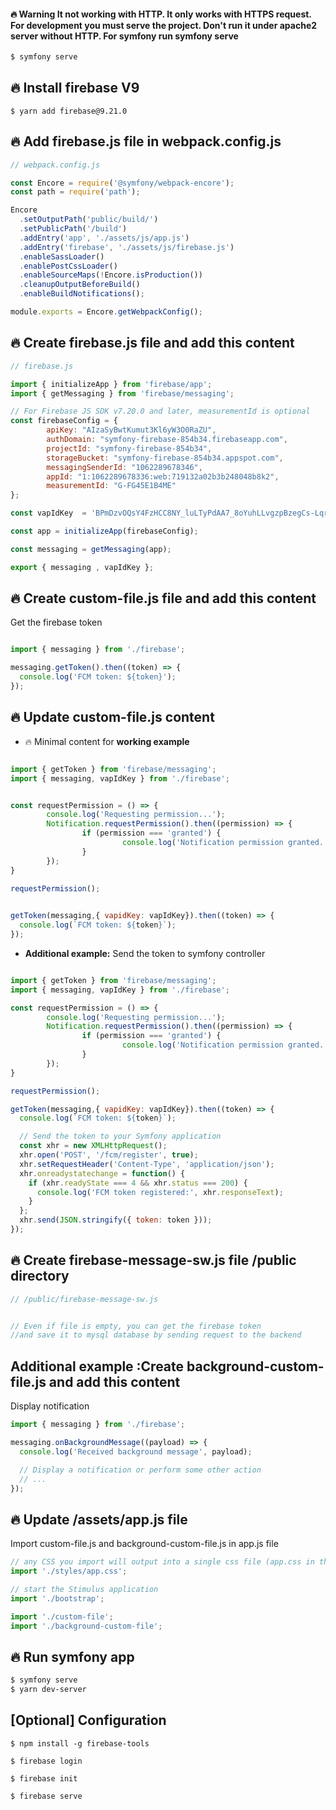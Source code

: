 #### 🔥 Warning It not working with HTTP. It only works with HTTPS request. For development you must serve the project. Don't run it under apache2 server without HTTP. For symfony run symfony serve 

```bash
$ symfony serve
```

## 🔥 Install firebase V9
```
$ yarn add firebase@9.21.0
```
## 🔥 Add firebase.js file in webpack.config.js

```js
// webpack.config.js

const Encore = require('@symfony/webpack-encore');
const path = require('path');

Encore
  .setOutputPath('public/build/')
  .setPublicPath('/build')
  .addEntry('app', './assets/js/app.js')
  .addEntry('firebase', './assets/js/firebase.js')
  .enableSassLoader()
  .enablePostCssLoader()
  .enableSourceMaps(!Encore.isProduction())
  .cleanupOutputBeforeBuild()
  .enableBuildNotifications();

module.exports = Encore.getWebpackConfig();
```

## 🔥 Create firebase.js file and add this content
```js
// firebase.js

import { initializeApp } from 'firebase/app';
import { getMessaging } from 'firebase/messaging';

// For Firebase JS SDK v7.20.0 and later, measurementId is optional
const firebaseConfig = {
        apiKey: "AIzaSyBwtKumut3Kl6yW3O0RaZU",
        authDomain: "symfony-firebase-854b34.firebaseapp.com",
        projectId: "symfony-firebase-854b34",
        storageBucket: "symfony-firebase-854b34.appspot.com",
        messagingSenderId: "1062289678346",
        appId: "1:1062289678336:web:719132a02b3b248048b8k2",
        measurementId: "G-FG45E1B4ME"
};

const vapIdKey  = 'BPmDzvOQsY4FzHCC8NY_luLTyPdAA7_8oYuhLLvgzpBzegCs-Lqr9VtXgUALgb_aM';

const app = initializeApp(firebaseConfig);

const messaging = getMessaging(app);

export { messaging , vapIdKey };
```

## 🔥 Create custom-file.js file and add this content
Get the firebase token
```js

import { messaging } from './firebase';

messaging.getToken().then((token) => {
  console.log('FCM token: ${token}');
});

```

## 🔥 Update custom-file.js content 
- 🔥 Minimal content for **working example** 
```js

import { getToken } from 'firebase/messaging';
import { messaging, vapIdKey } from './firebase';


const requestPermission = () => {
        console.log('Requesting permission...');
        Notification.requestPermission().then((permission) => {
                if (permission === 'granted') {
                         console.log('Notification permission granted.');
                }
        }); 
}

requestPermission();
      

getToken(messaging,{ vapidKey: vapIdKey}).then((token) => {
  console.log(`FCM token: ${token}`);
});

```

- **Additional example:** Send the token to symfony controller
```js

import { getToken } from 'firebase/messaging';
import { messaging, vapIdKey } from './firebase';

const requestPermission = () => {
        console.log('Requesting permission...');
        Notification.requestPermission().then((permission) => {
                if (permission === 'granted') {
                         console.log('Notification permission granted.');
                }
        }); 
}

requestPermission();

getToken(messaging,{ vapidKey: vapIdKey}).then((token) => {
  console.log(`FCM token: ${token}`);

  // Send the token to your Symfony application
  const xhr = new XMLHttpRequest();
  xhr.open('POST', '/fcm/register', true);
  xhr.setRequestHeader('Content-Type', 'application/json');
  xhr.onreadystatechange = function() {
    if (xhr.readyState === 4 && xhr.status === 200) {
      console.log('FCM token registered:', xhr.responseText);
    }
  };
  xhr.send(JSON.stringify({ token: token }));
});

```
## 🔥 Create firebase-message-sw.js file /public directory

```js
// /public/firebase-message-sw.js


// Even if file is empty, you can get the firebase token  
//and save it to mysql database by sending request to the backend

```
## Additional example :Create background-custom-file.js and add this content 
Display notification 
```js
import { messaging } from './firebase';

messaging.onBackgroundMessage((payload) => {
  console.log('Received background message', payload);

  // Display a notification or perform some other action
  // ...
});

```

## 🔥 Update /assets/app.js file 
 Import custom-file.js and background-custom-file.js in app.js file
 
```js
// any CSS you import will output into a single css file (app.css in this case)
import './styles/app.css';

// start the Stimulus application
import './bootstrap';

import './custom-file';
import './background-custom-file';
```

## 🔥 Run symfony app

```bash
$ symfony serve
$ yarn dev-server
```



## [Optional] Configuration

```
$ npm install -g firebase-tools
```

```
$ firebase login
```

```
$ firebase init
```

```
$ firebase serve
```

